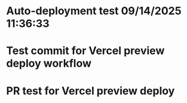 # Auto-deployment test 09/14/2025 11:36:33
# Test commit for Vercel preview deploy workflow
# PR test for Vercel preview deploy
